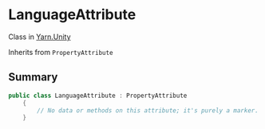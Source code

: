 # LanguageAttribute

Class in [Yarn.Unity](/api/csharp/yarn.unity.md)

Inherits from `PropertyAttribute`

## Summary



```csharp
public class LanguageAttribute : PropertyAttribute
    {
        // No data or methods on this attribute; it's purely a marker.
    }
```

